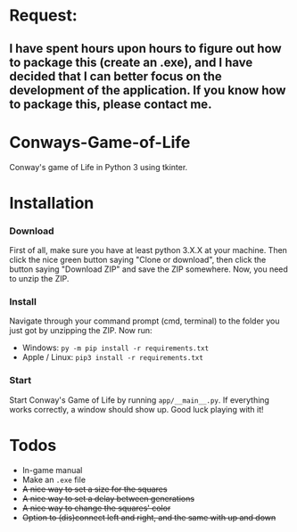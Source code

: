 # Request:
## I have spent hours upon hours to figure out how to package this (create an .exe), and I have decided that I can better focus on the development of the application. If you know how to package this, please contact me.

# Conways-Game-of-Life
Conway's game of Life in Python 3 using tkinter.

# Installation
### Download
First of all, make sure you have at least python 3.X.X at your machine. Then click the nice green button saying "Clone or download", then click the button saying "Download ZIP" and save the ZIP somewhere. Now, you need to unzip the ZIP.

### Install
Navigate through your command prompt (cmd, terminal) to the folder you just got by unzipping the ZIP. Now run:
* Windows: `py -m pip install -r requirements.txt`
* Apple / Linux: `pip3 install -r requirements.txt`

### Start
Start Conway's Game of Life by running `app/__main__.py`. If everything works correctly, a window should show up. Good luck playing with it!

# Todos
* In-game manual
* Make an `.exe` file
* ~~A nice way to set a size for the squares~~
* ~~A nice way to set a delay between generations~~
* ~~A nice way to change the squares' color~~
* ~~Option to (dis)connect left and right, and the same with up and down~~